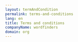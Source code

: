 ```yaml
---
layout: termAndCondition
permalink: terms-and-conditions
lang: en
title: Terms and conditions
companyName: wordfinders
domain: org
---
```

